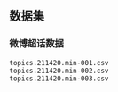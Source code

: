 ## 数据集

### 微博超话数据
```
topics.211420.min-001.csv
topics.211420.min-002.csv
topics.211420.min-003.csv
```
